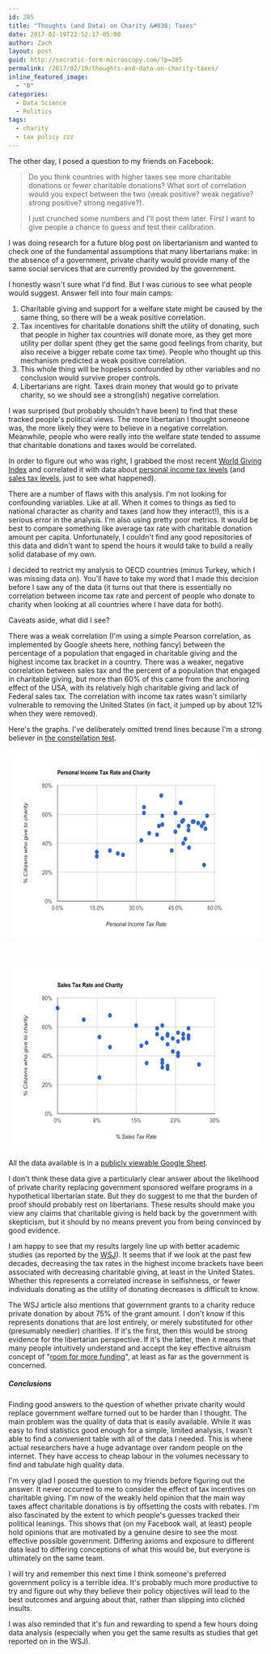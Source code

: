 ```yaml
---
id: 285
title: "Thoughts (and Data) on Charity &#038; Taxes"
date: 2017-02-19T22:52:17-05:00
author: Zach
layout: post
guid: http://socratic-form-microscopy.com/?p=285
permalink: /2017/02/19/thoughts-and-data-on-charity-taxes/
inline_featured_image:
  - "0"
categories:
  - Data Science
  - Politics
tags:
  - charity
  - tax policy zzz
---
```


The other day, I posed a question to my friends on Facebook:

<blockquote>Do you think countries with higher taxes see more charitable donations or fewer charitable donations? What sort of correlation would you expect between the two (weak positive? weak negative? strong positive? strong negative?).

I just crunched some numbers and I'll post them later. First I want to give people a chance to guess and test their calibration.</blockquote>
I was doing research for a future blog post on libertarianism and wanted to check one of the fundamental assumptions that many libertarians make: in the absence of a government, private charity would provide many of the same social services that are currently provided by the government.

I honestly wasn't sure what I'd find. But I was curious to see what people would suggest. Answer fell into four main camps:

<ol>
 	<li>Charitable giving and support for a welfare state might be caused by the same thing, so there will be a weak positive correlation.</li>
 	<li>Tax incentives for charitable donations shift the utility of donating, such that people in higher tax countries will donate more, as they get more utility per dollar spent (they get the same good feelings from charity, but also receive a bigger rebate come tax time). People who thought up this mechanism predicted a weak positive correlation.</li>
 	<li>This whole thing will be hopeless confounded by other variables and no conclusion would survive proper controls.</li>
 	<li>Libertarians are right. Taxes drain money that would go to private charity, so we should see a strong(ish) negative correlation.</li>
</ol>
I was surprised (but probably shouldn't have been) to find that these tracked people's political views. The more libertarian I thought someone was, the more likely they were to believe in a negative correlation. Meanwhile, people who were really into the welfare state tended to assume that charitable donations and taxes would be correlated.

In order to figure out who was right, I grabbed the most recent <a href="https://www.cafonline.org/docs/default-source/about-us-publications/1950a_wgi_2016_report_web_v2_241016.pdf?sfvrsn=4">World Giving Index</a> and correlated it with data about <a href="http://www.tradingeconomics.com/country-list/sales-tax-rate">personal income tax levels</a> (and <a href="http://www.tradingeconomics.com/country-list/sales-tax-rate">sales tax levels</a>, just to see what happened).

There are a number of flaws with this analysis. I'm not looking for confounding variables. Like at all. When it comes to things as tied to national character as charity and taxes (and how they interact!), this is a serious error in the analysis. I'm also using pretty poor metrics. It would be best to compare something like average tax rate with charitable donation amount per capita. Unfortunately, I couldn't find any good repositories of this data and didn't want to spend the hours it would take to build a really solid database of my own.

I decided to restrict my analysis to OECD countries (minus Turkey, which I was missing data on). You'll have to take my word that I made this decision before I saw any of the data (it turns out that there is essentially no correlation between income tax rate and percent of people who donate to charity when looking at all countries where I have data for both).

Caveats aside, what did I see?

There was a weak correlation (I'm using a simple Pearson correlation, as implemented by Google sheets here, nothing fancy) between the percentage of a population that engaged in charitable giving and the highest income tax bracket in a country. There was a weaker, negative correlation between sales tax and the percent of a population that engaged in charitable giving, but more than 60% of this came from the anchoring effect of the USA, with its relatively high charitable giving and lack of Federal sales tax. The correlation with income tax rates wasn't similarly vulnerable to removing the United States (in fact, it jumped up by about 12% when they were removed).

Here's the graphs. I've deliberately omitted trend lines because I'm a strong believer in <a href="https://xkcd.com/1725/">the constellation test</a>.

<img class="alignnone size-full wp-image-287" src="/wp-content/uploads/income-tax.png" alt="" width="600" height="371" />

&nbsp;

<img class="alignnone size-full wp-image-286" src="/wp-content/uploads/sales-tax-and-charity.png" alt="" width="600" height="371" />

All the data available is in a <a href="https://docs.google.com/spreadsheets/d/16bouNaKvdREBWpNXoVSonBnpAdguuGT1oFqMjN_KKgw/edit?usp=sharing">publicly viewable Google Sheet</a>.

I don't think these data give a particularly clear answer about the likelihood of private charity replacing government sponsored welfare programs in a hypothetical libertarian state. But they do suggest to me that the burden of proof should probably rest on libertarians. These results should make you view any claims that charitable giving is held back by the government with skepticism, but it should by no means prevent you from being convinced by good evidence.

I am happy to see that my results largely line up with better academic studies (as reported by the <a href="https://www.wsj.com/articles/the-surprising-relationship-between-taxes-and-charitable-giving-1450062191">WSJ</a>). It seems that if we look at the past few decades, decreasing the tax rates in the highest income brackets have been associated with decreasing charitable giving, at least in the United States. Whether this represents a correlated increase in selfishness, or fewer individuals donating as the utility of donating decreases is difficult to know.

The WSJ article also mentions that government grants to a charity reduce private donation by about 75% of the grant amount. I don't know if this represents donations that are lost entirely, or merely substituted for other (presumably needier) charities. If it's the first, then this would be strong evidence for the libertarian perspective. If it's the latter, then it means that many people intuitively understand and accept the key effective altruism concept of "<a href="https://en.wikipedia.org/wiki/Room_for_more_funding">room for more funding</a>", at least as far as the government is concerned.

<h5>Conclusions</h5>
Finding good answers to the question of whether private charity would replace government welfare turned out to be harder than I thought. The main problem was the quality of data that is easily available. While it was easy to find statistics good enough for a simple, limited analysis, I wasn't able to find a convenient table with all of the data I needed. This is where actual researchers have a huge advantage over random people on the internet. They have access to cheap labour in the volumes necessary to find and tabulate high quality data.

I'm very glad I posed the question to my friends before figuring out the answer. It never occurred to me to consider the effect of tax incentives on charitable giving. I'm now of the weakly held opinion that the main way taxes affect charitable donations is by offsetting the costs with rebates. I'm also fascinated by the extent to which people's guesses tracked their political leanings. This shows that (on my Facebook wall, at least) people hold opinions that are motivated by a genuine desire to see the most effective possible government. Differing axioms and exposure to different data lead to differing conceptions of what this would be, but everyone is ultimately on the same team.

I will try and remember this next time I think someone's preferred government policy is a terrible idea. It's probably much more productive to try and figure out why they believe their policy objectives will lead to the best outcomes and arguing about that, rather than slipping into clichéd insults.

I was also reminded that it's fun and rewarding to spend a few hours doing data analysis (especially when you get the same results as studies that get reported on in the WSJ).
